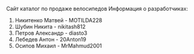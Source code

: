 Сайт каталог по продаже велосипедов
Информация о разработчиках:
1. Никитенко Матвей - MOTILDA228
2. Шубин Никита - nikitash812
3. Петров Александр - diasto3
4. Лебедев Антон - 20Anton19
5. Осипов Михаил - MrMahmud2001
